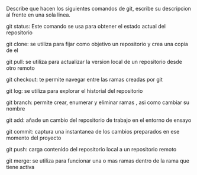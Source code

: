 Describe que hacen los siguientes comandos de git, escribe su descripcion al frente en una sola linea.

git status: Este comando se usa para obtener el estado actual del repositorio

git clone: se utiliza para fijar como objetivo un repositorio y crea una copia de el

git pull: se utiliza para actualizar la version local de un repositorio desde otro remoto

git checkout: te permite navegar entre las ramas creadas por git 

git log: se utiliza para explorar el historial del repositorio

git branch: permite crear, enumerar y eliminar ramas , asi como cambiar su nombre

git add: añade un cambio del repositorio de trabajo en el entorno de ensayo 

git commit: captura una instantanea de los cambios preparados en ese momento del proyecto

git push: carga contenido del repositorio local a un repositorio remoto

git merge: se utiliza para funcionar una o mas ramas dentro de la rama que tiene activa 
